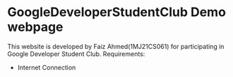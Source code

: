 # GoogleDeveloperStudentClub Demo webpage
This website is developed by Faiz Ahmed(1MJ21CS061) for participating in Google Developer Student Club.
Requirements:
  * Internet Connection
